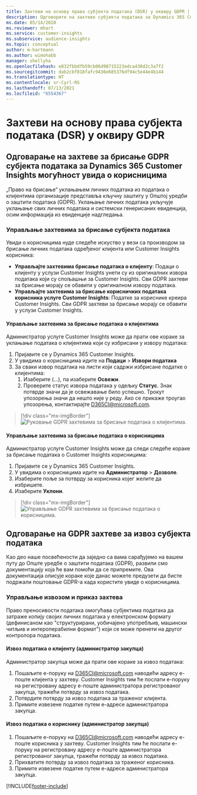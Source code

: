 ```yaml
---
title: Захтеви на основу права субјекта података (DSR) у оквиру GDPR | Microsoft Docs
description: Одговорите на захтеве субјекта података за Dynamics 365 Customer Insights могућност увида о корисницима.
ms.date: 05/14/2020
ms.reviewer: mhart
ms.service: customer-insights
ms.subservice: audience-insights
ms.topic: conceptual
author: m-hartmann
ms.author: wimohabb
manager: shellyha
ms.openlocfilehash: e832fbbdfb59cb06d98715223edca438d2c3a7f2
ms.sourcegitcommit: dab2cbf818fafc9436e685376df94c5e44e4b144
ms.translationtype: HT
ms.contentlocale: sr-Cyrl-RS
ms.lasthandoff: 07/13/2021
ms.locfileid: "6554367"
---
```

# <a name="data-subject-rights-dsr-requests-under-gdpr"></a>Захтеви на основу права субјекта података (DSR) у оквиру GDPR

## <a name="responding-to-gdpr-data-subject-delete-requests-for-dynamics-365-customer-insights-audience-insights-capability"></a>Одговарање на захтеве за брисање GDPR субјекта података за Dynamics 365 Customer Insights могућност увида о корисницима

„Право на брисање“ уклањањем личних података из података о клијентима организације представља кључну заштиту у Општој уредби о заштити података (GDPR). Уклањање личних података укључује уклањање свих личних података и системски генерисаних евиденција, осим информација из евиденције надгледања.

### <a name="manage-data-subject-delete-requests"></a>Управљање захтевима за брисање субјекта података

Увиди о корисницима нуде следеће искуство у вези са производом за брисање личних података одређеног клијента или Customer Insights корисника:

- **Управљајте захтевима брисање података о клијенту**: Подаци о клијенту у услузи Customer Insights унети су из оригиналних извора података који су спољашњи за Customer Insights. Сви GDPR захтеви за брисање морају се обавити у оригиналном извору података.
- **Управљајте захтевима за брисање корисничких података корисника услуге Customer Insights**: Податке за кориснике креира Customer Insights. Сви GDPR захтеви за брисање морају се обавити у услузи Customer Insights.

#### <a name="manage-delete-requests-for-customer-data"></a>Управљање захтевима за брисање података о клијентима

Администратор услуге Customer Insights може да прати ове кораке за уклањање података о клијентима који су избрисани у извору података:

1. Пријавите се у Dynamics 365 Customer Insights.
2. У увидима о корисницима идите на **Подаци** > **Извори података**
3. За сваки извор података на листи који садржи избрисане податке о клијентима:
   1. Изаберите (...), па изаберите **Освежи**.
   2. Проверите статус извора података у одељку **Статус**. Знак потврде значи да је освежавање било успешно. Трокут упозорења значи да нешто није у реду. Ако се прикаже троугао упозорења, контактирајте D365CI@microsoft.com.

> [!div class="mx-imgBorder"]
> ![Руковање GDPR захтевима за брисање података о клијентима.](media/gdpr-data-sources.png "Руковање GDPR захтевима за брисање података о клијентима")

#### <a name="manage-delete-requests-for-user-data"></a>Управљање захтевима за брисање података о корисницима

Администратор услуге Customer Insights може да следи следеће кораке за брисање података о Customer Insights корисницима:

1. Пријавите се у Dynamics 365 Customer Insights.
2. У увидима о корисницима идите на **Администратор** > **Дозволе**.
3. Изаберите поље за потврду за корисника којег желите да избришете.
4. Изаберите **Уклони**.

> [!div class="mx-imgBorder"]
> ![Управљање GDPR захтевима за брисање података о корисницима.](media/gdpr-permissions.png "Управљање GDPR захтевима за брисање података о корисницима")

## <a name="responding-to-gdpr-data-subject-export-requests"></a>Одговарање на GDPR захтеве за извоз субјекта података

Као део наше посвећености да заједно са вама сарађујемо на вашем путу до Опште уредбе о заштити података (GDPR), развили смо документацију која ће вам помоћи да се припремите. Ова документација описује кораке које данас можете предузети да бисте подржали поштовање GDPR-а када користите увиде о корисницима.

### <a name="manage-export-and-view-requests"></a>Управљање извозом и приказ захтева

Право преносивости података омогућава субјектима података да затраже копију својих личних података у електронском формату (дефинисаном као "структурирани, уобичајено употребљив, машински читљив и интероперабилни формат") који се може пренети на другог контролора података.

#### <a name="export-customer-data-tenant-admin"></a>Извоз података о клијенту (администратор закупца)

Администратор закупца може да прати ове кораке за извоз података:

1. Пошаљите е-поруку на D365CI@microsoft.com наводећи адресу е-поште клијента у захтеву. Customer Insights тим ће послати е-поруку на регистровану адресу е-поште администратора регистрованог закупца, тражећи потврду за извоз података.
2. Потврдите потврду за извоз података за траженог клијента.
3. Примите извезене податке путем е-адресе администратора закупца.

#### <a name="export-user-data-tenant-admin"></a>Извоз података о кориснику (администратор закупца)

1. Пошаљите е-поруку на D365CI@microsoft.com наводећи адресу е-поште корисника у захтеву. Customer Insights тим ће послати е-поруку на регистровану адресу е-поште администратора регистрованог закупца, тражећи потврду за извоз података.
2. Прихватите потврду за извоз података за траженог корисника.
3. Примите извезене податке путем е-адресе администратора закупца.


[!INCLUDE[footer-include](../includes/footer-banner.md)]